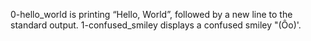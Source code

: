 0-hello_world is printing “Hello, World”, followed by a new line to the standard output. 1-confused_smiley displays  a confused smiley "(Ôo)'.